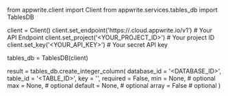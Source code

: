 from appwrite.client import Client
from appwrite.services.tables_db import TablesDB

client = Client()
client.set_endpoint('https://<REGION>.cloud.appwrite.io/v1') # Your API Endpoint
client.set_project('<YOUR_PROJECT_ID>') # Your project ID
client.set_key('<YOUR_API_KEY>') # Your secret API key

tables_db = TablesDB(client)

result = tables_db.create_integer_column(
    database_id = '<DATABASE_ID>',
    table_id = '<TABLE_ID>',
    key = '',
    required = False,
    min = None, # optional
    max = None, # optional
    default = None, # optional
    array = False # optional
)
